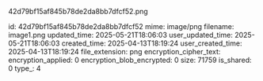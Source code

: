 42d79bf15af845b78de2da8bb7dfcf52.png

id: 42d79bf15af845b78de2da8bb7dfcf52
mime: image/png
filename: image1.png
updated_time: 2025-05-21T18:06:03
user_updated_time: 2025-05-21T18:06:03
created_time: 2025-04-13T18:19:24
user_created_time: 2025-04-13T18:19:24
file_extension: png
encryption_cipher_text: 
encryption_applied: 0
encryption_blob_encrypted: 0
size: 71759
is_shared: 0
type_: 4